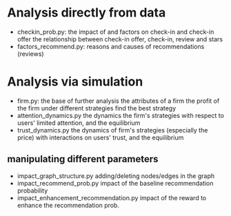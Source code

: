 # Analysis directly from data
- checkin_prob.py: the impact of and factors on check-in and check-in offer
	the relationship between check-in offer, check-in, review and stars
- factors_recommend.py: reasons and causes of recommendations (reviews)



# Analysis via simulation
- firm.py: the base of further analysis
the attributes of a firm
the profit of the firm under different strategies
find the best strategy
- attention_dynamics.py
	the dynamics the firm's strategies with respect to users' limited attention, and the equilibrium
- trust_dynamics.py
	the dynamics of firm's strategies (especially the price) with interactions on users' trust, and the equilibrium

## manipulating different parameters
- impact_graph_structure.py
	adding/deleting nodes/edges in the graph
- impact_recommend_prob.py
	impact of the baseline recommendation probability
- impact_enhancement_recommendation.py
	impact of the reward to enhance the recommendation prob.
